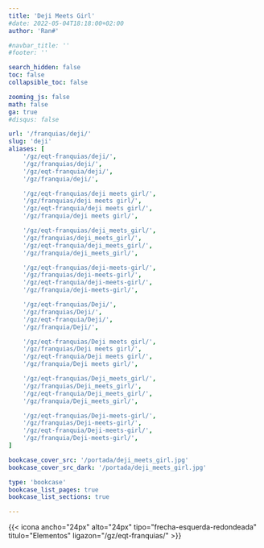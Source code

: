 ```yaml
---
title: 'Deji Meets Girl'
#date: 2022-05-04T18:18:00+02:00
author: 'Ran#'

#navbar_title: ''
#footer: ''

search_hidden: false
toc: false
collapsible_toc: false

zooming_js: false
math: false
ga: true
#disqus: false

url: '/franquias/deji/'
slug: 'deji'
aliases: [
    '/gz/eqt-franquias/deji/',
    '/gz/franquias/deji/',
    '/gz/eqt-franquia/deji/',
    '/gz/franquia/deji/',

    '/gz/eqt-franquias/deji meets girl/',
    '/gz/franquias/deji meets girl/',
    '/gz/eqt-franquia/deji meets girl/',
    '/gz/franquia/deji meets girl/',

    '/gz/eqt-franquias/deji_meets_girl/',
    '/gz/franquias/deji_meets_girl/',
    '/gz/eqt-franquia/deji_meets_girl/',
    '/gz/franquia/deji_meets_girl/',

    '/gz/eqt-franquias/deji-meets-girl/',
    '/gz/franquias/deji-meets-girl/',
    '/gz/eqt-franquia/deji-meets-girl/',
    '/gz/franquia/deji-meets-girl/',

    '/gz/eqt-franquias/Deji/',
    '/gz/franquias/Deji/',
    '/gz/eqt-franquia/Deji/',
    '/gz/franquia/Deji/',

    '/gz/eqt-franquias/Deji meets girl/',
    '/gz/franquias/Deji meets girl/',
    '/gz/eqt-franquia/Deji meets girl/',
    '/gz/franquia/Deji meets girl/',

    '/gz/eqt-franquias/Deji_meets_girl/',
    '/gz/franquias/Deji_meets_girl/',
    '/gz/eqt-franquia/Deji_meets_girl/',
    '/gz/franquia/Deji_meets_girl/',

    '/gz/eqt-franquias/Deji-meets-girl/',
    '/gz/franquias/Deji-meets-girl/',
    '/gz/eqt-franquia/Deji-meets-girl/',
    '/gz/franquia/Deji-meets-girl/',
]

bookcase_cover_src: '/portada/deji_meets_girl.jpg'
bookcase_cover_src_dark: '/portada/deji_meets_girl.jpg'

type: 'bookcase'
bookcase_list_pages: true
bookcase_list_sections: true

---
```


{{< icona ancho="24px" alto="24px" tipo="frecha-esquerda-redondeada" titulo="Elementos" ligazon="/gz/eqt-franquias/" >}}
